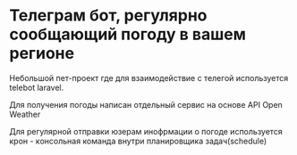 <h1>Телеграм бот, регулярно сообщающий погоду в вашем регионе</h1>
<p>Небольшой пет-проект где для взаимодействие с телегой используется telebot laravel.</p>
<p>Для получения погоды написан отдельный сервис на основе API Open Weather</p>
<p>Для регулярной отправки юзерам инофрмации о погоде используется крон - консольная команда внутри планировщика задач(schedule)</p>
